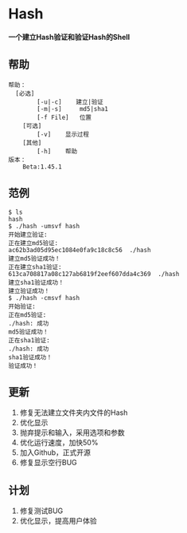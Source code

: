# Hash
**一个建立Hash验证和验证Hash的Shell**
## 帮助
```
帮助：
  [必选]
		[-u|-c]	   建立|验证
		[-m|-s]	    md5|sha1
		[-f File]	位置
	[可选]
		[-v]	显示过程
	[其他]
		[-h]	帮助
版本：
	Beta:1.45.1
```
## 范例
```
$ ls
hash
$ ./hash -umsvf hash
开始建立验证:
正在建立md5验证:
ac62b3ad05d95ec1084e0fa9c18c8c56  ./hash
建立md5验证成功！
正在建立sha1验证:
613ca708817a08c127ab6819f2eef607dda4c369  ./hash
建立sha1验证成功！
建立验证成功！
$ ./hash -cmsvf hash
开始验证:
正在md5验证:
./hash: 成功
md5验证成功！
正在sha1验证:
./hash: 成功
sha1验证成功！
验证成功！
```
## 更新
1. 修复无法建立文件夹内文件的Hash
2. 优化显示
3. 抛弃提示和输入，采用选项和参数
3. 优化运行速度，加快50%
4. 加入Github，正式开源
5. 修复显示空行BUG

## 计划
1. 修复测试BUG
2. 优化显示，提高用户体验

